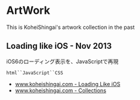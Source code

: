ArtWork
=========

This is KoheiShingai's artwork collection in the past

## Loading like iOS - Nov 2013
iOS6のローディング表示を、JavaScriptで再現

`html``JavaScript``CSS`

* [www.koheishingai.com - Loading Like iOS](http://www.koheishingai.com/loading_like_iOS)
* [www.koheishingai.com - Collections](http://www.koheishingai.com/collections/1)


